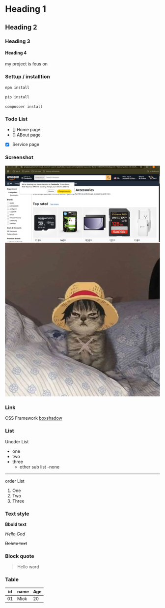 # Heading 1
## Heading 2
### Heading 3
#### Heading 4
my project is fous on 

### Settup / installtion

`npm install`

`pip install`

`composoer install`

### Todo List
- [] Home page
- [] ABout page
- [x] Service page

### Screenshot
![Dasboard](image.png)
![Dasboard](image-1.png)

### Link
CSS Framework [boxshadow](https://getcssscan.com/css-box-shadow-examples)


### List 
Unoder List
- one
- two
- three
    - other sub list
    -none
---
order List
1. One
2. Two
3. Three

### Text style
**Bbold text**

*Hello God*

~~Delete text~~

### Block quote
> Hello word

### Table
|id |name | Age |
|----|-----|-----|
| 01 | Miok | 20 |